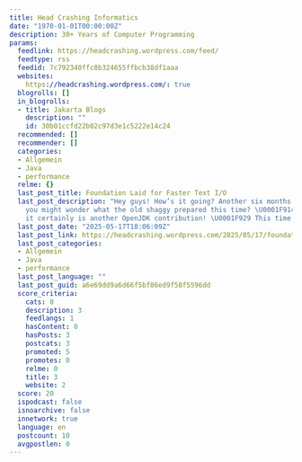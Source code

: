 ```yaml
---
title: Head Crashing Informatics
date: "1970-01-01T00:00:00Z"
description: 30+ Years of Computer Programming
params:
  feedlink: https://headcrashing.wordpress.com/feed/
  feedtype: rss
  feedid: 7c792340ffc8b324655ffbcb38df1aaa
  websites:
    https://headcrashing.wordpress.com/: true
  blogrolls: []
  in_blogrolls:
  - title: Jakarta Blogs
    description: ""
    id: 30b01ccfd22b02c97d3e1c5222e14c24
  recommended: []
  recommender: []
  categories:
  - Allgemein
  - Java
  - performance
  relme: {}
  last_post_title: Foundation Laid for Faster Text I/O
  last_post_description: "Hey guys! How’s it going? Another six months are over and
    you might wonder what the old shaggy prepared this time? \U0001F914 No wonder,
    it certainly is another OpenJDK contribution! \U0001F929 This time, it"
  last_post_date: "2025-05-17T18:06:09Z"
  last_post_link: https://headcrashing.wordpress.com/2025/05/17/foundation-laid-for-faster-text-i-o/
  last_post_categories:
  - Allgemein
  - Java
  - performance
  last_post_language: ""
  last_post_guid: a6e69dd9a6d66f5bf86ed9f58f5596dd
  score_criteria:
    cats: 0
    description: 3
    feedlangs: 1
    hasContent: 0
    hasPosts: 3
    postcats: 3
    promoted: 5
    promotes: 0
    relme: 0
    title: 3
    website: 2
  score: 20
  ispodcast: false
  isnoarchive: false
  innetwork: true
  language: en
  postcount: 10
  avgpostlen: 0
---
```

